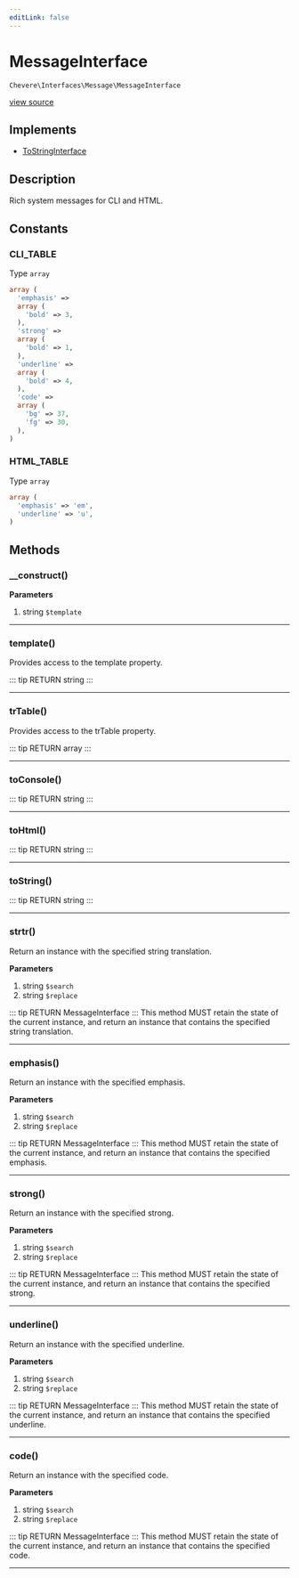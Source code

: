```yaml
---
editLink: false
---
```


# MessageInterface

`Chevere\Interfaces\Message\MessageInterface`

[view source](https://github.com/chevere/chevere/blob/master/interfaces/Message/MessageInterface.php)

## Implements

- [ToStringInterface](../To/ToStringInterface.md)

## Description

Rich system messages for CLI and HTML.

## Constants

### CLI_TABLE

Type `array`

```php
array (
  'emphasis' => 
  array (
    'bold' => 3,
  ),
  'strong' => 
  array (
    'bold' => 1,
  ),
  'underline' => 
  array (
    'bold' => 4,
  ),
  'code' => 
  array (
    'bg' => 37,
    'fg' => 30,
  ),
)
```

### HTML_TABLE

Type `array`

```php
array (
  'emphasis' => 'em',
  'underline' => 'u',
)
```


## Methods

### __construct()

**Parameters**

1. string `$template`

---

### template()

Provides access to the template property.

::: tip RETURN
string
:::

---

### trTable()

Provides access to the trTable property.

::: tip RETURN
array
:::

---

### toConsole()

::: tip RETURN
string
:::

---

### toHtml()

::: tip RETURN
string
:::

---

### toString()

::: tip RETURN
string
:::

---

### strtr()

Return an instance with the specified string translation.

**Parameters**

1. string `$search`
2. string `$replace`

::: tip RETURN
MessageInterface
:::
This method MUST retain the state of the current instance, and return
an instance that contains the specified string translation.

---

### emphasis()

Return an instance with the specified emphasis.

**Parameters**

1. string `$search`
2. string `$replace`

::: tip RETURN
MessageInterface
:::
This method MUST retain the state of the current instance, and return
an instance that contains the specified emphasis.

---

### strong()

Return an instance with the specified strong.

**Parameters**

1. string `$search`
2. string `$replace`

::: tip RETURN
MessageInterface
:::
This method MUST retain the state of the current instance, and return
an instance that contains the specified strong.

---

### underline()

Return an instance with the specified underline.

**Parameters**

1. string `$search`
2. string `$replace`

::: tip RETURN
MessageInterface
:::
This method MUST retain the state of the current instance, and return
an instance that contains the specified underline.

---

### code()

Return an instance with the specified code.

**Parameters**

1. string `$search`
2. string `$replace`

::: tip RETURN
MessageInterface
:::
This method MUST retain the state of the current instance, and return
an instance that contains the specified code.

---

